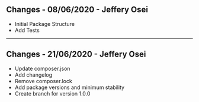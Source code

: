 ## Changes - 08/06/2020 - Jeffery Osei
* Initial Package Structure
* Add Tests
---
## Changes - 21/06/2020 - Jeffery Osei
* Update composer.json
* Add changelog
* Remove composer.lock
* Add package versions and minimum stability
* Create branch for version 1.0.0